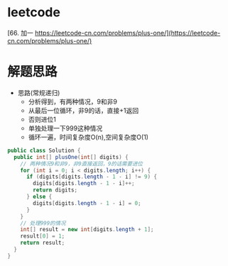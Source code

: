 # leetcode
[66. 加一 https://leetcode-cn.com/problems/plus-one/](https://leetcode-cn.com/problems/plus-one/)

# 解题思路
- 思路(常规递归)
    * 分析得到，有两种情况，9和非9
    * 从最后一位循环，非9的话，直接+1返回
    * 否则进位1
    * 单独处理一下999这种情况
    * 循环一遍，时间复杂度O(n),空间复杂度O(1)
    
```java
public class Solution {
  public int[] plusOne(int[] digits) {
    // 两种情况9和非9，非9直接返回，9的话需要进位
    for (int i = 0; i < digits.length; i++) {
      if (digits[digits.length - 1 - i] != 9) {
        digits[digits.length - 1 - i]++;
        return digits;
      } else {
        digits[digits.length - 1 - i] = 0;
      }
    }
    // 处理999的情况
    int[] result = new int[digits.length + 1];
    result[0] = 1;
    return result;
  }
}
```    